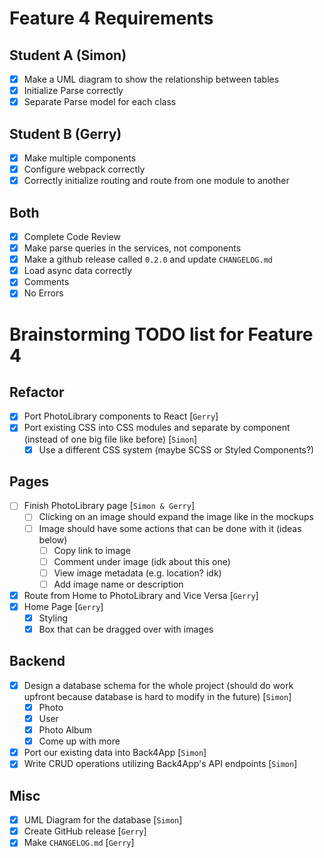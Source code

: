 # Feature 4 Requirements

## Student A (Simon)
- [x] Make a UML diagram to show the relationship between tables
- [x] Initialize Parse correctly
- [x] Separate Parse model for each class

## Student B (Gerry)
- [x] Make multiple components
- [x] Configure webpack correctly
- [x] Correctly initialize routing and route from one module to another

## Both
- [x] Complete Code Review
- [x] Make parse queries in the services, not components
- [x] Make a github release called `0.2.0` and update `CHANGELOG.md`
- [x] Load async data correctly
- [x] Comments
- [x] No Errors

# Brainstorming TODO list for Feature 4

## Refactor
- [x] Port PhotoLibrary components to React [`Gerry`]
- [x] Port existing CSS into CSS modules and separate by component (instead of
one big file like before) [`Simon`]
    - [x] Use a different CSS system (maybe SCSS or Styled Components?)

## Pages
- [ ] Finish PhotoLibrary page [`Simon & Gerry`]
    - [ ] Clicking on an image should expand the image like in the mockups
    - [ ] Image should have some actions that can be done with it (ideas below)
        - [ ] Copy link to image
        - [ ] Comment under image (idk about this one)
        - [ ] View image metadata (e.g. location? idk)
        - [ ] Add image name or description
- [x] Route from Home to PhotoLibrary and Vice Versa [`Gerry`]
- [x] Home Page [`Gerry`]
    - [x] Styling
    - [x] Box that can be dragged over with images

## Backend
- [x] Design a database schema for the whole project (should do work upfront 
because database is hard to modify in the future) [`Simon`]
    - [x] Photo
    - [x] User
    - [x] Photo Album
    - [x] Come up with more
- [x] Port our existing data into Back4App [`Simon`]
- [x] Write CRUD operations utilizing Back4App's API endpoints [`Simon`]

## Misc
- [x] UML Diagram for the database [`Simon`]
- [x] Create GitHub release [`Gerry`]
- [x] Make `CHANGELOG.md` [`Gerry`]
